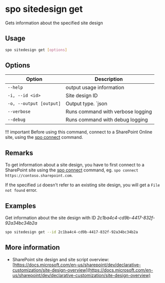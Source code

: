 # spo sitedesign get

Gets information about the specified site design

## Usage

```sh
spo sitedesign get [options]
```

## Options

Option|Description
------|-----------
`--help`|output usage information
`-i, --id <id>`|Site design ID
`-o, --output [output]`|Output type. `json|text`. Default `text`
`--verbose`|Runs command with verbose logging
`--debug`|Runs command with debug logging

!!! important
    Before using this command, connect to a SharePoint Online site, using the [spo connect](../connect.md) command.

## Remarks

To get information about a site design, you have to first connect to a SharePoint site using the [spo connect](../connect.md) command, eg. `spo connect https://contoso.sharepoint.com`.

If the specified `id` doesn't refer to an existing site design, you will get a `File not found` error.

## Examples

Get information about the site design with ID _2c1ba4c4-cd9b-4417-832f-92a34bc34b2a_

```sh
spo sitedesign get --id 2c1ba4c4-cd9b-4417-832f-92a34bc34b2a
```

## More information

- SharePoint site design and site script overview: [https://docs.microsoft.com/en-us/sharepoint/dev/declarative-customization/site-design-overview](https://docs.microsoft.com/en-us/sharepoint/dev/declarative-customization/site-design-overview)